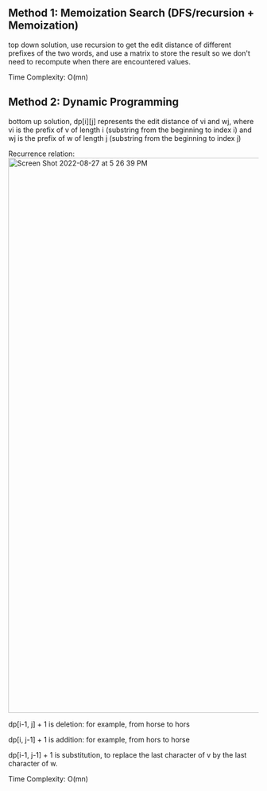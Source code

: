## Method 1: Memoization Search (DFS/recursion + Memoization)

top down solution, use recursion to get the edit distance of different prefixes of the two words, and use a matrix to store the result so we don't need to recompute when there are encountered values. </br>

Time Complexity: O(mn)


## Method 2: Dynamic Programming

bottom up solution, dp[i][j] represents the edit distance of vi and wj, where vi is the prefix of v of length i (substring from the beginning to index i) and wj is the prefix of w of length j (substring from the beginning to index j) </br>

Recurrence relation:
<img width="1116" alt="Screen Shot 2022-08-27 at 5 26 39 PM" src="https://user-images.githubusercontent.com/106039830/187050196-138d7943-6703-483a-b7bc-77fd97dedd5f.png">

dp[i-1, j] + 1 is deletion:
for example, from horse to hors

dp[i, j-1] + 1 is addition: 
for example, from hors to horse

dp[i-1, j-1] + 1 is substitution, to replace the last character of v by the last character of w.


Time Complexity: O(mn)

